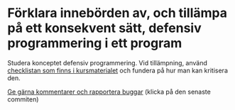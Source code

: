 # Förklara innebörden av, och tillämpa på ett konsekvent sätt, defensiv programmering i ett program

Studera konceptet defensiv programmering. Vid tillämpning, använd
[checklistan som finns i kursmaterialet](https://github.com/IOOPM-UU/ioopm15/blob/master/extramaterial/Defensiv%20Programmering%20-%20Checklista.pdf)
och fundera på hur man kan kritisera den.

[Ge gärna kommentarer och rapportera buggar](https://github.com/IOOPM-UU/achievements/commits/master/I22.md) (klicka på den senaste commiten)
